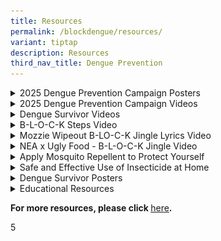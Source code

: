```yaml
---
title: Resources
permalink: /blockdengue/resources/
variant: tiptap
description: Resources
third_nav_title: Dengue Prevention
---
```

<p></p>
<div data-type="detailGroup" class="isomer-accordion isomer-accordion-white">
<details class="isomer-details">
<summary>2025 Dengue Prevention Campaign Posters</summary>
<div data-type="detailsContent" class="isomer-details-content">
<p>2025 Dengue Prevention Campaign Poster (A2)</p><a class="isomer-image-wrapper" href="/files/Block%20Dengue/Resources/2025_Dengue_KV_A2.pdf"><img style="width: 100%" height="auto" width="100%" alt="Thumbnail for 2025 Dengue Prevention Campaign Poster A2" src="/images/Block Dengue/2025_Dengue_KV_A2.jpg"></a>
<p><em>Click on image to download</em>
</p>
<p></p>
<p>2025 Dengue Prevention Campaign Poster (A4)</p>
<p></p><a class="isomer-image-wrapper" href="/files/Block%20Dengue/Resources/2025_Dengue_KV_A4.pdf"><img style="width: 100%" height="auto" width="100%" alt="Thumbnail for 2025 Dengue Prevention Campaign Poster A4" src="/images/Block Dengue/2025_Dengue_KV_A4.jpg"></a>
<p><em>Click on image to download</em>
</p>
</div>
</details>
<details class="isomer-details">
<summary>2025 Dengue Prevention Campaign Videos</summary>
<div data-type="detailsContent" class="isomer-details-content">
<p>2025 Dengue Prevention Campaign Video (English)</p>
<div class="iframe-wrapper">
<iframe height="315" width="100%" allowfullscreen="true" frameborder="0" src="https://www.youtube.com/embed/6hrejE-FTIw?si=n_uH5IAprQChDbNK"></iframe>
</div>
<p>2025 Dengue Prevention Campaign Video (Malay)</p>
<div class="iframe-wrapper">
<iframe height="315" width="100%" allowfullscreen="true" frameborder="0" src="https://www.youtube.com/embed/WJ-t8TskOKw?si=0Su4LRPSiPXvGVq4"></iframe>
</div>
<p>2025 Dengue Prevention Campaign Video (Chinese)</p>
<div class="iframe-wrapper">
<iframe height="315" width="100%" allowfullscreen="true" frameborder="0" src="https://www.youtube.com/embed/iF-tPpAckaE?si=I7qXbI2oMs1CLMbF"></iframe>
</div>
<p>2025 Dengue Prevention Campaign Video (Tamil)</p>
<div class="iframe-wrapper">
<iframe height="315" width="100%" allowfullscreen="true" frameborder="0" src="https://www.youtube.com/embed/P_6zorfUKus?si=cT-lJ_qnQ0EFDCjq"></iframe>
</div>
</div>
</details>
</div>
<div data-type="detailGroup" class="isomer-accordion isomer-accordion-white">
<details class="isomer-details">
<summary>Dengue Survivor Videos</summary>
<div data-type="detailsContent" class="isomer-details-content">
<p><strong>English (Gary)</strong>
</p>
<div class="iframe-wrapper">
<iframe height="400" width="100%" allowfullscreen="true" frameborder="0" src="https://www.youtube.com/embed/QCz2VVVRj3s"></iframe>
</div>
<p><strong>English (Shima)</strong>
</p>
<div class="iframe-wrapper">
<iframe height="400" width="100%" allowfullscreen="true" frameborder="0" src="https://www.youtube.com/embed/46xD-391ghc"></iframe>
</div>
<p><strong>English (Alisha)</strong>
</p>
<div class="iframe-wrapper">
<iframe height="400" width="100%" allowfullscreen="true" frameborder="0" src="https://www.youtube.com/embed/fGTSx2S1xlU"></iframe>
</div>
<p><strong>Chinese (Gary)</strong>
</p>
<div class="iframe-wrapper">
<iframe height="400" width="100%" allowfullscreen="true" frameborder="0" src="https://www.youtube.com/embed/ubTnpRaArus"></iframe>
</div>
<p><strong>Malay (Shima)</strong>
</p>
<div class="iframe-wrapper">
<iframe height="400" width="100%" allowfullscreen="true" frameborder="0" src="https://www.youtube.com/embed/nqYWxRw0hH8"></iframe>
</div>
<p><strong>Tamil (Alisha)</strong>
</p>
<div class="iframe-wrapper">
<iframe height="400" width="100%" allowfullscreen="true" frameborder="0" src="https://www.youtube.com/embed/-q1uMk4dQX8"></iframe>
</div>
</div>
</details>
<details class="isomer-details">
<summary>B-L-O-C-K Steps Video</summary>
<div data-type="detailsContent" class="isomer-details-content">
<p><strong>English</strong>
</p>
<div class="iframe-wrapper">
<iframe height="450px" width="100%" allowfullscreen="true" frameborder="0" src="https://www.youtube.com/embed/FlnuB7tkUe4"></iframe>
</div>
<p><strong>Malay</strong>
</p>
<div class="iframe-wrapper">
<iframe height="450px" width="100%" allowfullscreen="true" frameborder="0" src="https://www.youtube.com/embed/J-vJwoYWFuA"></iframe>
</div>
<p><strong>Chinese</strong>
</p>
<div class="iframe-wrapper">
<iframe height="450px" width="100%" allowfullscreen="true" frameborder="0" src="https://www.youtube.com/embed/6S8W8bxecfE"></iframe>
</div>
<p><strong>Tamil</strong>
</p>
<div class="iframe-wrapper">
<iframe height="450px" width="100%" allowfullscreen="true" frameborder="0" src="https://www.youtube.com/embed/O6g59O_RCms"></iframe>
</div>
<p><strong>Bahasa Indonesia</strong>
</p>
<div class="iframe-wrapper">
<iframe height="450px" width="100%" allowfullscreen="true" frameborder="0" src="https://www.youtube.com/embed/ogN8pWw8DcM%20frameborder="></iframe>
</div>
<p><strong>Burmese</strong>
</p>
<div class="iframe-wrapper">
<iframe height="450px" width="100%" allowfullscreen="true" frameborder="0" src="https://www.youtube.com/embed/Lw9BeEb1znA"></iframe>
</div>
<p><strong>Tagalog</strong>
</p>
<div class="iframe-wrapper">
<iframe height="450px" width="100%" allowfullscreen="true" frameborder="0" src="https://www.youtube.com/embed/8o-CRHru5G4"></iframe>
</div>
</div>
</details>
<details class="isomer-details">
<summary>Mozzie Wipeout B-LO-C-K Jingle Lyrics Video</summary>
<div data-type="detailsContent" class="isomer-details-content">
<p></p>
<div class="iframe-wrapper">
<iframe height="450px" width="100%" allowfullscreen="true" frameborder="0" src="https://www.youtube.com/embed/a-l8X6hLjzM"></iframe>
</div>
</div>
</details>
<details class="isomer-details">
<summary>NEA x Ugly Food - B-L-O-C-K Jingle Video</summary>
<div data-type="detailsContent" class="isomer-details-content">
<div class="iframe-wrapper">
<iframe height="450px" width="100%" allowfullscreen="true" frameborder="0" src="https://www.youtube.com/embed/zRd7mc1Ja4w"></iframe>
</div>
<p>&nbsp;</p>
</div>
</details>
<details class="isomer-details">
<summary>Apply Mosquito Repellent to Protect Yourself</summary>
<div data-type="detailsContent" class="isomer-details-content">
<div class="iframe-wrapper">
<iframe height="450px" width="100%" allowfullscreen="true" frameborder="0" src="https://www.youtube.com/embed/BQ98NiSSohc"></iframe>
</div>
<p>&nbsp;</p>
</div>
</details>
<details class="isomer-details">
<summary>Safe and Effective Use of Insecticide at Home</summary>
<div data-type="detailsContent" class="isomer-details-content">
<div class="iframe-wrapper">
<iframe height="450px" width="100%" allowfullscreen="true" frameborder="0" src="https://www.youtube.com/embed/8Omrqokv1s4"></iframe>
</div>
<p>&nbsp;</p>
</div>
</details>
<details class="isomer-details">
<summary>Dengue Survivor Posters</summary>
<div data-type="detailsContent" class="isomer-details-content">
<p><strong>Dengue Survivor Poster (English)</strong>
</p>
<p><em>Click </em><a href="/images/Block%20Dengue/Resources/nea_007_t23h_dengue_a2_poster.jpg" rel="noopener noreferrer nofollow" target="_blank">here</a><em> to download</em>
</p>
<div class="isomer-image-wrapper">
<img style="width: 50%;" height="auto" width="100%" alt="" src="/images/Block Dengue/Resources/nea_007_t23h_dengue_a2_poster.jpg">
</div>
<p></p>
<p><strong>Dengue Survivor Poster (Chinese)</strong>
</p>
<p><em>Click <a href="/files/Block Dengue/Resources/nea_005_t22h_gary_a2_poster_path_compressed.pdf" rel="noopener noreferrer nofollow" target="_blank">here</a> to download</em>
</p>
<div class="isomer-image-wrapper">
<img style="width: 40%;" height="auto" width="100%" alt="" src="/images/Block Dengue/Resources/survivor_chi_poster_tmb_small.jpg">
</div>
<p></p>
<p><strong>Dengue Survivor Poster (Malay)</strong>
</p>
<p><em>Click <a href="/files/Block Dengue/Resources/nea_005_t22h_shima_a2_poster_path_compressed.pdf" rel="noopener noreferrer nofollow" target="_blank">here </a>to download</em>
</p>
<div class="isomer-image-wrapper">
<img style="width: 50%;" height="auto" width="100%" alt="" src="/images/Block Dengue/Resources/survivor_mal_poster_tmb_small.jpg">
</div>
<p></p>
<p><strong>Dengue Survivor Poster (Tamil)</strong>
</p>
<p><em>Click <a href="/files/Block Dengue/Resources/nea_005_t22h_alisha_a2_poster_path_compressed.pdf" rel="noopener noreferrer nofollow" target="_blank">here</a> to download</em>
</p>
<div class="isomer-image-wrapper">
<img style="width: 50%;" height="auto" width="100%" alt="" src="/images/Block Dengue/Resources/survivor_tam_poster_tmb_small.jpg">
</div>
<p></p>
<p><strong>B-L-O-C-K and S-A-WFlyer (EMCT)</strong>
</p>
<p><em>Click </em><a href="/images/Block%20Dengue/Resources/nea_005_t22r_a5leaflet_2pp_em.jpg" rel="noopener noreferrer nofollow" target="_blank">here </a><em>to download english version</em>
</p>
<p></p><a class="isomer-image-wrapper" href="/images/Block%20Dengue/Resources/nea_005_t22r_a5leaflet_2pp_em.jpg"><img style="width: 50%;" height="auto" width="100%" alt="" src="/images/Block Dengue/Resources/nea_005_t22r_a5leaflet_2pp_em.jpg"></a>
<p></p>
<p><em>Click </em><a href="/images/Block%20Dengue/Resources/nea_005_t22r_a5leaflet_2pp_ct.jpg" rel="noopener noreferrer nofollow" target="_blank">here </a><em>to download chinese version</em>
</p><a class="isomer-image-wrapper" href="/images/Block%20Dengue/Resources/nea_005_t22r_a5leaflet_2pp_ct.jpg"><img style="width: 50%;" height="auto" width="100%" alt="" src="/images/Block Dengue/Resources/nea_005_t22r_a5leaflet_2pp_ct.jpg"></a>
<p></p>
<p><strong>MOE Soaper 5 x BLOCK Poster (Portrait)</strong>
</p>
<p><em>Click <a href="/files/Block Dengue/Resources/nea_005_t22r_a5leaflet_2pp_emct.pdf" rel="noopener noreferrer nofollow" target="_blank">here</a> to download</em>
</p>
<div class="isomer-image-wrapper">
<img style="width: 40%;" height="auto" width="100%" alt="" src="/images/Block Dengue/Resources/soaper_5_block_portrait_tmb_small.jpg">
</div>
<p><strong>MOE Soaper 5 x BLOCK Poster (Landscape)</strong>
</p>
<p><em>Click on image to download</em>
</p>
<div class="isomer-image-wrapper">
<img style="width: 40%;" height="auto" width="100%" alt="" src="/images/Block Dengue/Resources/soaper_5_block_landscape_tmb_small.jpg">
</div>
<p>
<br><strong>Migrant Worker Poster (English)</strong>
</p>
<p><em>Click <a href="/files/Block Dengue/Resources/nea_dengue_migrant_worker_poster_en.pdf" rel="noopener noreferrer nofollow" target="_blank">here</a> to download</em>
</p>
<div class="isomer-image-wrapper">
<img style="width: 40%;" height="auto" width="100%" alt="" src="/images/Block Dengue/Resources/dengue_prevention_en_tmb_small.png">
</div>
<p></p>
<p><strong>Migrant Worker Poster (Chinese)</strong>
</p>
<p><em>Click <a href="/files/Block Dengue/Resources/nea_007_t23v_dengue_collaterals_migrant_worker_eposter_v2__chinese_.pdf" rel="noopener noreferrer nofollow" target="_blank">here</a> to download</em>
</p>
<div class="isomer-image-wrapper">
<img style="width: 40%;" height="auto" width="100%" alt="" src="/images/Block Dengue/Resources/chinese_tmb_small.png">
</div>
<p>
<br><strong>Migrant Worker Poster (Tamil)</strong>
</p>
<p><em>Click <a href="/files/Block Dengue/Resources/nea_007_t23v_dengue_collaterals_migrant_worker_eposter_v2__tamil_.pdf" rel="noopener noreferrer nofollow" target="_blank">here</a> to download</em>
</p>
<div class="isomer-image-wrapper">
<img style="width: 40%;" height="auto" width="100%" alt="" src="/images/Block Dengue/Resources/tamil_tmb_small.png">
</div>
<p>
<br><strong>Migrant Worker Poster (Burmese)</strong>
</p>
<p><em>Click <a href="/files/Block Dengue/Resources/nea_007_t23v_dengue_collaterals_migrant_worker_eposter__burmese_.pdf" rel="noopener noreferrer nofollow" target="_blank">here</a> to download</em>
</p>
<div class="isomer-image-wrapper">
<img style="width: 40%;" height="auto" width="100%" alt="" src="/images/Block Dengue/Resources/burmese_tmb_small.png">
</div>
<p>
<br><strong>Migrant Worker Poster (Bengali)</strong>
</p>
<p><em>Click <a href="/files/Block Dengue/Resources/nea_007_t23v_dengue_collaterals_migrant_worker_eposter__bengali_.pdf" rel="noopener noreferrer nofollow" target="_blank">here</a> to download</em>
</p>
<div class="isomer-image-wrapper">
<img style="width: 40%;" height="auto" width="100%" alt="" src="/images/Block Dengue/Resources/bengali_tmb_small.png">
</div>
<p></p>
<p><strong>Migrant Worker Poster (Thai)</strong>
</p>
<p><em>Click <a href="/files/Block Dengue/Resources/nea_007_t23v_dengue_collaterals_migrant_worker_eposter__thai_.pdf" rel="noopener noreferrer nofollow" target="_blank">here </a>to download</em>
</p>
<div class="isomer-image-wrapper">
<img style="width: 40%;" height="auto" width="100%" alt="" src="/images/Block Dengue/Resources/thai_tmb_small.png">
</div>
<p></p>
<p><strong>Migrant Worker Poster (Vietnamese)</strong>
</p>
<p><em>Click on <a href="/files/Block Dengue/Resources/nea_007_t23v_dengue_collaterals_migrant_worker_eposter__vietnamese_.pdf" rel="noopener noreferrer nofollow" target="_blank">here </a>to download</em>
</p>
<div class="isomer-image-wrapper">
<img style="width: 40%;" height="auto" width="100%" alt="" src="/images/Block Dengue/Resources/viet_tmb_small.png">
</div>
<p></p>
<p><strong>B-L-O-C-K Steps</strong>
</p>
<p><em>Click </em><a href="/images/Block%20Dengue/Resources/stop_dengue_with_b_l_o_c_k_fb_cover_final.jpg" rel="noopener noreferrer nofollow" target="_blank">here</a><em> to download</em>
</p>
<div class="isomer-image-wrapper">
<img style="width: 40%;" height="auto" width="100%" alt="" src="/images/Block Dengue/Resources/stop_dengue_with_b_l_o_c_k_fb_cover_final.jpg">
</div>
<p></p>
<p><strong>S-A-W Steps</strong>
</p>
<p><em>Click </em><a href="/images/Block%20Dengue/Resources/saw_visual_for_nea_website.png" rel="noopener noreferrer nofollow" target="_blank">here</a><em> to download</em>
</p>
<div class="isomer-image-wrapper">
<img style="width: 40%;" height="auto" width="100%" alt="" src="/images/Block Dengue/Resources/saw_steps_tmb_small.png">
</div>
<p></p>
<p><strong>NEA x Ugly Food</strong>
</p>
<p><em>Click <a href="/files/Block Dengue/Resources/nea_x_uglyfood_poster_compressed2.pdf" rel="noopener noreferrer nofollow" target="_blank">here</a> to download</em>
</p>
<div class="isomer-image-wrapper">
<img style="width: 40%;" height="auto" width="100%" alt="" src="/images/Block Dengue/Resources/nea_x_ugly_food_poster_tmb_small.jpg">
</div>
<p><strong>S-A-W Flyer</strong>
</p>
<p><em>Click <a href="/files/Block Dengue/Resources/dengue_self_protection_saw_flyer_pdf_safe_compressed.pdf" rel="noopener noreferrer nofollow" target="_blank">here</a> to download</em>
</p>
<div class="isomer-image-wrapper">
<img style="width: 40%;" height="auto" width="100%" alt="" src="/images/Block Dengue/Resources/saw_flyer_tmb_small.jpg">
</div>
<p><strong>Plant Nursery Poster</strong>
<br><em>Click <a href="/files/Block Dengue/Resources/nea_014_t22c_dengue_lny_2023_nursery_posters.pdf" rel="noopener noreferrer nofollow" target="_blank">here</a> to download</em>
</p>
<div class="isomer-image-wrapper">
<img style="width: 40%;" height="auto" width="100%" alt="" src="/images/Block Dengue/Resources/plant_nursery_poster_tmb_small.jpg">
</div>
</div>
</details>
<details class="isomer-details">
<summary>Educational Resources</summary>
<div data-type="detailsContent" class="isomer-details-content">
<p><strong>Dengue Colouring Sheet</strong>
</p>
<p><em>Click <a href="/files/Block Dengue/Resources/nea___dengue_phase_2___digital_colouring_sheet_pdf_export__170323_.pdf" rel="noopener noreferrer nofollow" target="_blank">here</a> to download</em>
</p>
<p></p>
<div class="isomer-image-wrapper">
<img style="width: 40%;" height="auto" width="100%" alt="" src="/images/Block Dengue/Resources/colouring_dengue9074c56eab6844658c775fd822e21113_tmb_small.jpg">
</div>
<p></p>
<p><strong>Dengue Digital Puzzle</strong>
</p>
<p><em>Click <a href="/files/Block Dengue/Resources/nea___dengue_phase_2___digital_puzzle_sheet_pdf_export__170323_.pdf" rel="noopener noreferrer nofollow" target="_blank">here</a> to download</em>
</p>
<p></p>
<div class="isomer-image-wrapper">
<img style="width: 40%;" height="auto" width="100%" alt="" src="/images/Block Dengue/Resources/puzzle_dengue08a4d3484dc24c7fb5a62c9de29f6c42_tmb_small.jpg">
</div>
<p></p>
<p><strong>Dengue Crossword Puzzle</strong>
</p>
<p><em>Click <a href="/files/Block Dengue/Resources/nea_dengue_crossword_puzzle_2022.pdf" rel="noopener noreferrer nofollow" target="_blank">here</a> to download</em>
</p>
<p></p>
<div class="isomer-image-wrapper">
<img style="width: 40%;" height="auto" width="100%" alt="" src="/images/Block Dengue/Resources/dengue_crossword_tmb_small.jpg">
</div>
<p></p>
<p><strong>Dengue Quiz</strong>
</p>
<p><em>Click <a href="/files/Block Dengue/Resources/nea_dengue_quiz_2022.pdf" rel="noopener noreferrer nofollow" target="_blank">here</a> to download</em>
</p>
<p></p>
<div class="isomer-image-wrapper">
<img style="width: 40%;" height="auto" width="100%" alt="" src="/images/Block Dengue/Resources/dengue_quiz_tmb_small.jpg">
</div>
<p></p>
</div>
</details>
</div>
<p><strong>For more resources, please click </strong><a href="/resources/dengue/" rel="noopener noreferrer nofollow" target="_blank">here</a><strong>.</strong>
</p>
<p>5</p>